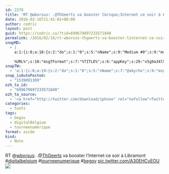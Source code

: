 ```yaml
---
id: 2278
title: 'RT @wborsus: .@ThGeerts va booster l&rsquo;Internet ce soir à Libramont #digitalbelgium #tourneenumerique #begov pic.twitter.com/A30EHCyEOU'
date: 2016-02-16T21:41:01+00:00
author: cedric
layout: post
guid: https://cedric.io/?tid=699679897233571840
permalink: /2016/02/16/rt-wborsus-thgeerts-va-booster-linternet-ce-soir-a-libramont-digitalbelgium-tourneenumerique-begov-pic-twitter-com-a30ehcyeou/
snapMD:
  - |
    a:1:{i:0;a:18:{s:2:"do";s:1:"0";s:5:"nName";s:9:"Medium #0";s:9:"msgFormat";s:19:"%FULLTEXT%
    
    %URL%";s:10:"msgTFormat";s:7:"%TITLE%";s:6:"appKey";s:29:"x5g9a34l5z294i5y2q284e4g54454";s:6:"appSec";s:85:"d3h0a44e4s2b4i5u2r234m5f5b4v2l5q2a444h574347464a454x2w20374447494c484b4w2c464f5u2d4z2";s:8:"inclTags";s:1:"1";s:7:"fltrsOn";i:0;s:5:"fltrs";a:0:{}s:7:"proxyOn";i:0;s:7:"useSURL";i:0;s:1:"v";i:350;s:4:"publ";s:1:"0";s:11:"accessToken";s:65:"2353413aa5437433e5648ccf74a16119308317c52d1a24d8ed99f26add037528a";s:12:"appAppUserID";s:65:"104b21fd8da79171a6e7bf800d03b4b761204f242935e05d2d86850a6b1635f77";s:14:"appAppUserName";s:26:"Cédric Bousmanne (akyrho)";s:13:"appAppUserURL";s:26:"https://medium.com/@akyrho";s:7:"pubList";a:0:{}}}
snapTW:
  - 'a:1:{i:0;a:19:{s:2:"do";s:1:"0";s:5:"nName";s:7:"@akyrho";s:9:"msgFormat";s:26:"%TITLE%. %EXCERPT% - %URL%";s:6:"appKey";s:55:"x5g9a8325v2y475r3c4m48584n53446p423r3r5u3e356j5j3k4r2p3";s:6:"appSec";s:105:"d3h0a94o46415u594v3q5l5n5l4r4x474x4j484o473u4i5w2m4k494z2k344n306n5r3l5v2s554p4n3p3k45495c3z4v4d3m3u5w525";s:7:"fltrsOn";i:0;s:5:"fltrs";a:0:{}s:7:"proxyOn";i:0;s:7:"useSURL";i:0;s:1:"v";i:350;s:5:"twURL";s:25:"http://twitter.com/akyrho";s:11:"accessToken";s:50:"6678782-Eyg60SCeh7762DEIsYtTPD5GVeOuSN8ATMdF2Lpppe";s:14:"accessTokenSec";s:45:"PgGDCbcYLJnR5esZjY9ID72A33mUNCYnQwaQTBsojSJNa";s:5:"tw140";i:0;s:10:"riComments";s:1:"1";s:11:"riCommentsM";s:1:"1";s:12:"riCommentsAA";s:1:"1";s:8:"attchImg";s:1:"1";s:9:"wpImgSize";s:4:"full";}}'
snap_isAutoPosted:
  - "1539091309"
ozh_ta_id:
  - "699679897233571840"
ozh_ta_source:
  - '<a href="http://twitter.com/download/iphone" rel="nofollow">Twitter for iPhone</a>'
categories:
  - toots
tags:
  - begov
  - digitalBelgium
  - tourneenumerique
format: aside
kind:
  - Note
---
```

RT <span class="username username_linked">@<a href="https://twitter.com/wborsus" title="Willy BORSUS">wborsus</a></span>: .<span class="username username_linked">@<a href="https://twitter.com/ThGeerts" title="Thierry Geerts">ThGeerts</a></span> va booster l&rsquo;Internet ce soir à Libramont <span class="hashtag hashtag_local">#<a href="https://cedric.io/tag/digitalbelgium/">digitalbelgium</a> <span class="hashtag hashtag_local">#<a href="https://cedric.io/tag/tourneenumerique/">tourneenumerique</a> <span class="hashtag hashtag_local">#<a href="https://cedric.io/tag/begov/">begov</a> <a href="https://twitter.com/wborsus/status/699677299092930560/photo/1" title="https://twitter.com/wborsus/status/699677299092930560/photo/1" class="link link_untco link_untco_image">pic.twitter.com/A30EHCyEOU</a><span class="embed_image embed_image_yes"><a href="https://twitter.com/wborsus/status/699677299092930560/photo/1"><img src="https://i0.wp.com/pbs.twimg.com/media/CbXAyEGW8AAyKlc.jpg?w=900&#038;ssl=1" data-recalc-dims="1" /></a></span></p>